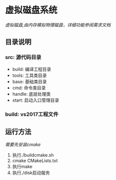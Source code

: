 # 虚拟磁盘系统

*虚拟磁盘,由内存模拟物理磁盘，详细功能参阅需求文档*

## 目录说明

### src: 源代码目录
- build:    编译工程目录
- tools:    工具类目录
- base:     基础类目录
- cmd:      命令类目录
- handle:   底层处理类
- start:    启动入口管理目录

### build: vs2017工程文件

## 运行方法

*需要先安装cmake*
1. 执行./buildcmake.sh
2. cmake CMakeLists.txt
3. 执行make
4. 执行./disk启动服务
